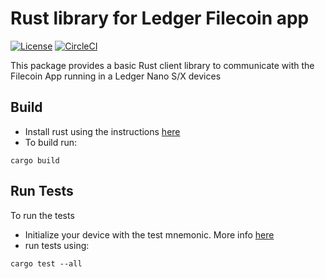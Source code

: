 # Rust library for Ledger Filecoin app
[![License](https://img.shields.io/badge/License-Apache%202.0-blue.svg)](https://opensource.org/licenses/Apache-2.0)
[![CircleCI](https://circleci.com/gh/Zondax/ledger-filecoin-rs.svg?style=shield&circle-token=a4812682fd7a221a0fc196f0889f5b8d76b1a46d)](https://circleci.com/gh/Zondax/ledger-filecoin-rs)

This package provides a basic Rust client library to communicate with the Filecoin App running in a Ledger Nano S/X devices

## Build

- Install rust using the instructions [here](https://www.rust-lang.org/tools/install)
- To build run:
```shell script
cargo build
```

## Run Tests
To run the tests

- Initialize your device with the test mnemonic. More info [here](https://github.com/zondax/ledger-filecoin#set-test-mnemonic)
- run tests using: 
```shell script
cargo test --all
```
